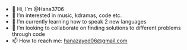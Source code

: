 - 👋 Hi, I’m @Hana3706
- 👀 I’m interested in music, kdramas, code etc. 
- 🌱 I’m currently learning how to speak 2 new languages
- 💞️ I’m looking to collaborate on finding solutions to different problems through code
- 📫 How to reach me: hanazayed06@gmail.com

<!---
Hana3706/Hana3706 is a ✨ special ✨ repository because its `README.md` (this file) appears on your GitHub profile.
You can click the Preview link to take a look at your changes.
--->
